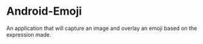 # Android-Emoji
An application that will capture an image and overlay an emoji based on the expression made.
